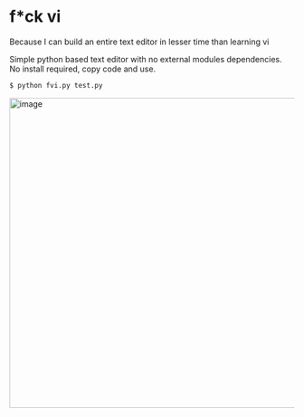 # f*ck vi
Because I can build an entire text editor in lesser time than learning vi

Simple python based text editor with no external modules dependencies.
No install required, copy code and use.

```bash
$ python fvi.py test.py 
```

<img width="1116" height="548" alt="image" src="https://github.com/user-attachments/assets/8974e667-2e73-420e-a5e2-f357d48cb0e4" />

